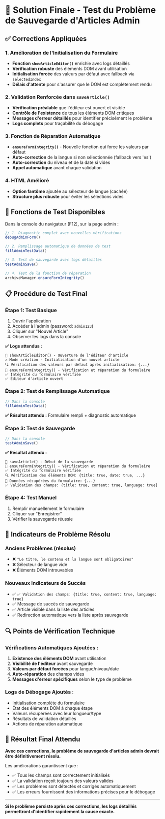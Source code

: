 # 🎯 Solution Finale - Test du Problème de Sauvegarde d'Articles Admin

## ✅ Corrections Appliquées

### **1. Amélioration de l'Initialisation du Formulaire**
- **Fonction `showArticleEditor()`** enrichie avec logs détaillés
- **Vérification robuste** des éléments DOM avant utilisation  
- **Initialisation forcée** des valeurs par défaut avec fallback via `selectedIndex`
- **Délais d'attente** pour s'assurer que le DOM est complètement rendu

### **2. Validation Renforcée dans `saveArticle()`**
- **Vérification préalable** que l'éditeur est ouvert et visible
- **Contrôle de l'existence** de tous les éléments DOM critiques
- **Messages d'erreur détaillés** pour identifier précisément le problème
- **Logs complets** pour traçabilité du débogage

### **3. Fonction de Réparation Automatique**
- **`ensureFormIntegrity()`** - Nouvelle fonction qui force les valeurs par défaut
- **Auto-correction** de la langue si non sélectionnée (fallback vers 'es')
- **Auto-correction** du niveau et de la date si vides
- **Appel automatique** avant chaque validation

### **4. HTML Amélioré** 
- **Option fantôme** ajoutée au sélecteur de langue (cachée)
- **Structure plus robuste** pour éviter les sélections vides

## 🔧 Fonctions de Test Disponibles

Dans la console du navigateur (F12), sur la page admin :

```javascript
// 1. Diagnostic complet avec nouvelles vérifications
debugAdminForm()

// 2. Remplissage automatique de données de test
fillAdminTestData() 

// 3. Test de sauvegarde avec logs détaillés
testAdminSave()

// 4. Test de la fonction de réparation
archiveManager.ensureFormIntegrity()
```

## 📋 Procédure de Test Final

### **Étape 1: Test Basique**
1. Ouvrir l'application
2. Accéder à l'admin (password: `admin123`)
3. Cliquer sur "Nouvel Article"
4. Observer les logs dans la console

**✅ Logs attendus :**
```
📝 showArticleEditor() - Ouverture de l'éditeur d'article
✍️ Mode création - Initialisation d'un nouvel article
🔍 Vérification des valeurs par défaut après initialisation: {...}
🔧 ensureFormIntegrity() - Vérification et réparation du formulaire
✅ Intégrité du formulaire vérifiée
✅ Éditeur d'article ouvert
```

### **Étape 2: Test de Remplissage Automatique**
```javascript
// Dans la console
fillAdminTestData()
```

**✅ Résultat attendu :** Formulaire rempli + diagnostic automatique

### **Étape 3: Test de Sauvegarde**
```javascript
// Dans la console  
testAdminSave()
```

**✅ Résultat attendu :** 
```
💾 saveArticle() - Début de la sauvegarde
🔧 ensureFormIntegrity() - Vérification et réparation du formulaire
✅ Intégrité du formulaire vérifiée
🔍 Vérification des éléments DOM: {title: true, date: true, ...}
📝 Données récupérées du formulaire: {...}
✅ Validation des champs: {title: true, content: true, language: true}
```

### **Étape 4: Test Manuel** 
1. Remplir manuellement le formulaire
2. Cliquer sur "Enregistrer"
3. Vérifier la sauvegarde réussie

## 🚨 Indicateurs de Problème Résolu

### **Anciens Problèmes (résolus)**
- ❌ `"Le titre, le contenu et la langue sont obligatoires"`
- ❌ Sélecteur de langue vide
- ❌ Éléments DOM introuvables

### **Nouveaux Indicateurs de Succès**
- ✅ `✅ Validation des champs: {title: true, content: true, language: true}`
- ✅ Message de succès de sauvegarde
- ✅ Article visible dans la liste des articles
- ✅ Redirection automatique vers la liste après sauvegarde

## 🔍 Points de Vérification Technique

### **Vérifications Automatiques Ajoutées :**

1. **Existence des éléments DOM** avant utilisation
2. **Visibilité de l'éditeur** avant sauvegarde  
3. **Valeurs par défaut forcées** pour langue/niveau/date
4. **Auto-réparation** des champs vides
5. **Messages d'erreur spécifiques** selon le type de problème

### **Logs de Débogage Ajoutés :**

- Initialisation complète du formulaire
- État des éléments DOM à chaque étape
- Valeurs récupérées avec leur longueur/type
- Résultats de validation détaillés
- Actions de réparation automatique

## 🎯 Résultat Final Attendu

**Avec ces corrections, le problème de sauvegarde d'articles admin devrait être définitivement résolu.**

Les améliorations garantissent que :
- ✅ Tous les champs sont correctement initialisés
- ✅ La validation reçoit toujours des valeurs valides
- ✅ Les problèmes sont détectés et corrigés automatiquement
- ✅ Les erreurs fournissent des informations précises pour le débogage

---

**Si le problème persiste après ces corrections, les logs détaillés permettront d'identifier rapidement la cause exacte.**
